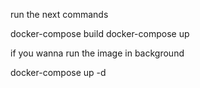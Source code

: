 run the next commands

docker-compose build
docker-compose up 

if you wanna run the image in background

docker-compose up -d
